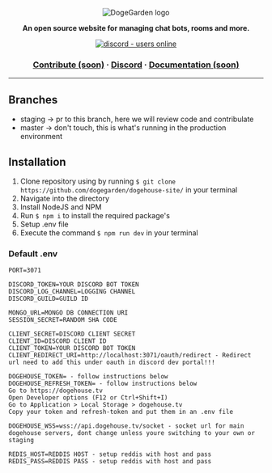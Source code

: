 <p align="center">
  <img src="https://cdn.discordapp.com/attachments/820450983892222022/820961073980899328/dogegarden-bottom-cropped.png" alt="DogeGarden logo" />
</p>
<p align="center">
  <strong>An open source website for managing chat bots, rooms and more.</strong>
</p>
<p align="center">
  <a href="https://discord.gg/Nu6KVjJYj6">
    <img src="https://img.shields.io/discord/820442045264691201?style=for-the-badge" alt="discord - users online" />
  </a>
</p>

<h3 align="center">  
  <a href="CONTRIBUTING.md">Contribute (soon)</a>
  <span> · </span>
  <a href="https://discord.gg/Nu6KVjJYj6">Discord</a>
  <span> · </span>
  <a href="https://docs.dogehouse.xyz">Documentation (soon)</a>
</h3>

---

## Branches

- staging -> pr to this branch, here we will review code and contribulate
- master -> don't touch, this is what's running in the production environment

## Installation

1. Clone repository using by running `$ git clone https://github.com/dogegarden/dogehouse-site/` in your terminal
2. Navigate into the directory
3. Install NodeJS and NPM
4. Run `$ npm i` to install the required package's
5. Setup .env file
6. Execute the command `$ npm run dev` in your terminal

### Default .env
```
PORT=3071

DISCORD_TOKEN=YOUR DISCORD BOT TOKEN
DISCORD_LOG_CHANNEL=LOGGING CHANNEL
DISCORD_GUILD=GUILD ID

MONGO_URL=MONGO DB CONNECTION URI
SESSION_SECRET=RANDOM SHA CODE

CLIENT_SECRET=DISCORD CLIENT SECRET
CLIENT_ID=DISCORD CLIENT ID
CLIENT_TOKEN=YOUR DISCORD BOT TOKEN
CLIENT_REDIRECT_URI=http://localhost:3071/oauth/redirect - Redirect url need to add this under oauth in discord dev portal!!!

DOGEHOUSE_TOKEN= - follow instructions below
DOGEHOUSE_REFRESH_TOKEN= - follow instructions below
Go to https://dogehouse.tv
Open Developer options (F12 or Ctrl+Shift+I)
Go to Application > Local Storage > dogehouse.tv
Copy your token and refresh-token and put them in an .env file

DOGEHOUSE_WSS=wss://api.dogehouse.tv/socket - socket url for main dogehouse servers, dont change unless youre switching to your own or staging

REDIS_HOST=REDDIS HOST - setup reddis with host and pass
REDIS_PASS=REDDIS PASS - setup reddis with host and pass
```

